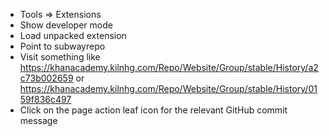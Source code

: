 * Tools => Extensions
* Show developer mode
* Load unpacked extension
* Point to subwayrepo
* Visit something like https://khanacademy.kilnhg.com/Repo/Website/Group/stable/History/a2c73b002659 or https://khanacademy.kilnhg.com/Repo/Website/Group/stable/History/0159f836c497
* Click on the page action leaf icon for the relevant GitHub commit message